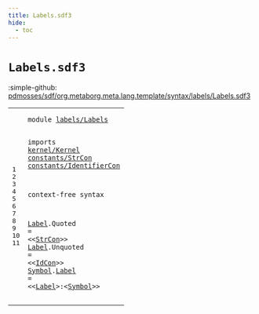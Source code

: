 ```yaml
---
title: Labels.sdf3
hide:
  - toc
---
```


# `Labels.sdf3`

:simple-github: [pdmosses/sdf/org.metaborg.meta.lang.template/syntax/labels/Labels.sdf3]

[pdmosses/sdf/org.metaborg.meta.lang.template/syntax/labels/Labels.sdf3]: https://github.com/pdmosses/sdf/blob/master/org.metaborg.meta.lang.template/syntax/labels/Labels.sdf3 "The source file on GitHub"

<div class="sdf3"><table class="highlighttable"><tbody><tr><td class="linenos"><div class="linenodiv"><pre><span></span>1
2
3
4
5
6
7
8
9
10
11
</pre></div></td>
<td class="code"><pre><code><span class="keyword">module</span> <a href="../../sdf2-core/Sdf2-Syntax.sdf3#labels/Labels_280_293" id="labels/Labels_7_20" title="Referenced at ../../sdf2-core/Sdf2-Syntax.sdf3 line 13">labels/Labels</a>

<span class="keyword">imports</span> <a href="../../kernel/Kernel.sdf3#kernel/Kernel_7_20" id="kernel/Kernel_30_43" title="Defined at ../../kernel/Kernel.sdf3 line 1">kernel/Kernel</a> 
        <a href="../../constants/StrCon.sdf3#constants/StrCon_7_23" id="constants/StrCon_53_69" title="Defined at ../../constants/StrCon.sdf3 line 1">constants/StrCon</a>
        <a href="../../constants/IdentifierCon.sdf3#constants/IdentifierCon_7_30" id="constants/IdentifierCon_78_101" title="Defined at ../../constants/IdentifierCon.sdf3 line 1">constants/IdentifierCon</a>
 
<span class="keyword">context-free syntax</span>

<a href="#Label_195_200" id="Label_125_130" title="Referenced at line 11">Label</a>.<span class="cons_Constructor"><span id="Quoted_131_137" title="Not referenced locally, nor via imports">Quoted</span></span> = &lt;&lt;<a href="../../constants/StrCon.sdf3#StrCon_323_329" id="StrCon_142_148" title="Defined at ../../constants/StrCon.sdf3 line 12">StrCon</a>&gt;&gt;
<a href="#Label_195_200" id="Label_151_156" title="Referenced at line 11">Label</a>.<span class="cons_Constructor"><span id="Unquoted_157_165" title="Not referenced locally, nor via imports">Unquoted</span></span> = &lt;&lt;<a href="../../constants/IdentifierCon.sdf3#IdCon_114_119" id="IdCon_170_175" title="Defined at ../../constants/IdentifierCon.sdf3 line 6">IdCon</a>&gt;&gt;
<a href="#Symbol_203_209" id="Symbol_178_184" title="Referenced at line 11; ../../TemplateLang.sdf3 line 106">Symbol</a>.<span class="cons_Constructor"><a href="../../regular/Regular.sdf3#Label_1303_1308" id="Label_185_190" title="Referenced at ../../regular/Regular.sdf3 line 47">Label</a></span> = &lt;&lt;<a href="#Label_125_130" id="Label_195_200" title="Defined at line 9, 10">Label</a>&gt;<span class="cons_String">:</span>&lt;<a href="#Symbol_178_184" id="Symbol_203_209" title="Defined at line 11">Symbol</a>&gt;&gt;
</code></pre></td></tr></tbody></table></div>